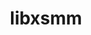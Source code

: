 ---
title: "libxsmm"
layout: cache
categories: [package, develop-2024-12-08]
meta: {"versions": ["1.17", "main-2023-11"], "compilers": ["gcc@=11.4.0", "oneapi@=2024.1.0"], "oss": ["amzn2", "ubuntu22.04"], "platforms": ["linux"], "targets": ["x86_64_v3", "x86_64_v4"], "stacks": ["aws-pcluster-x86_64_v4", "e4s", "root"], "num_specs": 3, "num_specs_by_stack": {"root": 3, "aws-pcluster-x86_64_v4": 2, "e4s": 1}}
spec_details: [{"hash": "q476wibll76hrlfawjpf6fc46fmgeg3q", "compiler": "oneapi@=2024.1.0", "versions": ["main-2023-11"], "os": "amzn2", "platform": "linux", "target": "x86_64_v3", "variants": ["blas=default", "build_system=makefile", "~debug", "~generator", "~header-only", "~large_jit_buffer", "+shared"], "stacks": ["root", "aws-pcluster-x86_64_v4"], "size": "-", "tarball": "https://binaries.spack.io/develop-2024-12-08/build_cache/linux-amzn2-x86_64_v3/oneapi-2024.1.0/libxsmm-main-2023-11/linux-amzn2-x86_64_v3-oneapi-2024.1.0-libxsmm-main-2023-11-q476wibll76hrlfawjpf6fc46fmgeg3q.spack"}, {"hash": "lnq4ir766w6cse77qyzzumgmumudzrbd", "compiler": "oneapi@=2024.1.0", "versions": ["main-2023-11"], "os": "amzn2", "platform": "linux", "target": "x86_64_v4", "variants": ["blas=default", "build_system=makefile", "~debug", "~generator", "~header-only", "~large_jit_buffer", "+shared"], "stacks": ["root", "aws-pcluster-x86_64_v4"], "size": "-", "tarball": "https://binaries.spack.io/develop-2024-12-08/build_cache/linux-amzn2-x86_64_v4/oneapi-2024.1.0/libxsmm-main-2023-11/linux-amzn2-x86_64_v4-oneapi-2024.1.0-libxsmm-main-2023-11-lnq4ir766w6cse77qyzzumgmumudzrbd.spack"}, {"hash": "p2ys5k25mfyhjb5mtdjc6a7w2oaavyx4", "compiler": "gcc@=11.4.0", "versions": ["1.17"], "os": "ubuntu22.04", "platform": "linux", "target": "x86_64_v3", "variants": ["blas=default", "build_system=makefile", "~debug", "~generator", "~header-only", "~large_jit_buffer", "~shared"], "stacks": ["e4s", "root"], "size": "-", "tarball": "https://binaries.spack.io/develop-2024-12-08/build_cache/linux-ubuntu22.04-x86_64_v3/gcc-11.4.0/libxsmm-1.17/linux-ubuntu22.04-x86_64_v3-gcc-11.4.0-libxsmm-1.17-p2ys5k25mfyhjb5mtdjc6a7w2oaavyx4.spack"}]
---